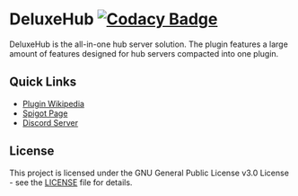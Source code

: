 # DeluxeHub [![Codacy Badge](https://api.codacy.com/project/badge/Grade/0daefdcd09d14086b2f96934d283371e)](https://www.codacy.com/manual/ItsLewizzz/DeluxeHub?utm_source=github.com&amp;utm_medium=referral&amp;utm_content=ItsLewizzz/DeluxeHub&amp;utm_campaign=Badge_Grade)

DeluxeHub is the all-in-one hub server solution. The plugin features a large amount of features designed for hub servers compacted into one plugin.

## Quick Links
  - [Plugin Wikipedia](https://wiki.lewisdev.fun/)
  - [Spigot Page](https://www.spigotmc.org/resources/49425/)
  - [Discord Server](https://discord.lewisdev.fun/)

## License

This project is licensed under the GNU General Public License v3.0 License - see the [LICENSE](LICENSE) file for details.
